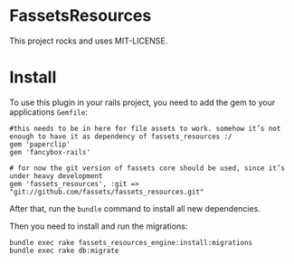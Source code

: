 # FassetsResources

This project rocks and uses MIT-LICENSE.

# Install

To use this plugin in your rails project, you need to add the gem to your applications `Gemfile`:

```
#this needs to be in here for file assets to work. somehow it’s not enough to have it as dependency of fassets_resources :/
gem 'paperclip'
gem 'fancybox-rails'

# for now the git version of fassets core should be used, since it’s under heavy development
gem 'fassets_resources', :git => "git://github.com/fassets/fassets_resources.git"
```

After that, run the `bundle` command to install all new dependencies.

Then you need to install and run the migrations:

```
bundle exec rake fassets_resources_engine:install:migrations
bundle exec rake db:migrate
```

